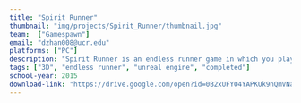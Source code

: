 ```yaml
---
title: "Spirit Runner"
thumbnail: "img/projects/Spirit_Runner/thumbnail.jpg"
team:  ["Gamespawn"]
email: "dzhan008@ucr.edu"
platforms: ["PC"]
description: "Spirit Runner is an endless runner game in which you play as a fox running through a bamboo forest. You have to dodge rocks, hop on floating platforms, and collect items."
tags: ["3D", "endless runner", "unreal engine", "completed"]
school-year: 2015
download-link: "https://drive.google.com/open?id=0B2xUFYO4YAPKUk9nQmVNa0xnSEk"
---
```

